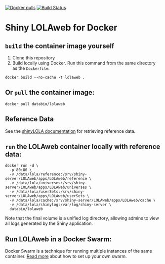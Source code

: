 [![Docker pulls](https://img.shields.io/docker/pulls/databio/lolaweb.svg)](https://hub.docker.com/r/databio/lolaweb/) [![Build Status](https://travis-ci.org/databio/LOLAweb.svg?branch=master)](https://travis-ci.org/databio/LOLAweb)

# Shiny LOLAweb for Docker

## `build` the container image yourself

1. Clone this repository
2. Build locally using Docker. Run this command from the same directory as the `Dockerfile`.

```docker build --no-cache -t lolaweb .```


## Or `pull` the container image:

```docker pull databio/lolaweb```


## Reference Data

See the [shinyLOLA documentation](https://github.com/databio/LOLAweb) for retrieving reference data.


## `run` the LOLAweb container locally with reference data:

    docker run -d \
      -p 80:80 \
      -v /data/lola/reference:/srv/shiny-server/LOLAweb/apps/LOLAweb/reference \
      -v /data/lola/universes:/srv/shiny-server/LOLAweb/apps/LOLAweb/universes \
      -v /data/lola/userSets:/srv/shiny-server/LOLAweb/apps/LOLAweb/userSets \
      -v /data/lola/cache:/srv/shiny-server/LOLAweb/apps/LOLAweb/cache \
      -v /data/lola/shinylog:/var/log/shiny-server \
      databio/lolaweb

Note that the final volume is a unified log directory, allowing admins to view all logs generated by the Shiny application.

## Run LOLAweb in a Docker Swarm:

Docker Swarm is a technique for running multiple instances of the same container. [Read more](swarm/README.md) about how to set up your own swarm.
